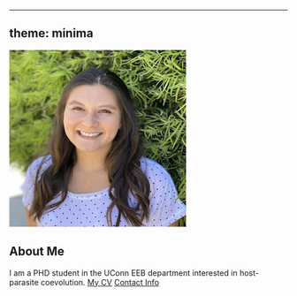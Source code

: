 ----
theme: minima
----

![Image of Emma Choi](images/headshot2.jpg
"REPLACE_WITH_SHORT_DESCRIPTION")
## About Me
I am a PHD student in the UConn EEB department
interested in host-parasite coevolution.
[My CV](PDFs/cv.pdf)
[Contact Info](contact-info.html)
